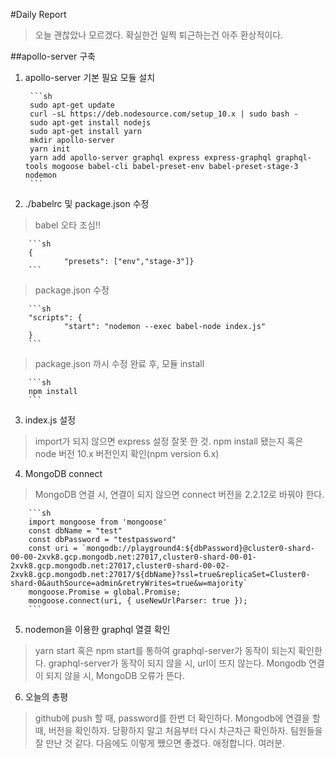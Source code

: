 #Daily Report

> 오늘 괜찮았나 모르겠다.
> 확실한건 일찍 퇴근하는건 아주 환상적이다.

##apollo-server 구축

1. apollo-server 기본 필요 모듈 설치

        ```sh
        sudo apt-get update
        curl -sL https://deb.nodesource.com/setup_10.x | sudo bash -
        sudo apt-get install nodejs
        sudo apt-get install yarn
        mkdir apollo-server
        yarn init
        yarn add apollo-server graphql express express-graphql graphql-tools mogoose babel-cli babel-preset-env babel-preset-stage-3 nodemon
        ```

2. ./babelrc 및 package.json 수정

> babel 오타 조심!!

        ```sh
        {
                "presets": ["env","stage-3"]}
        ```
> package.json 수정

        ```sh
        "scripts": {
                "start": "nodemon --exec babel-node index.js"
        }
        ```

>package.json 까시 수정 완료 후, 모듈 install

        ```sh
        npm install
        ```

3. index.js 설정

> import가 되지 않으면 express 설정 잘못 한 것. npm install 됐는지 혹은 node  버전 10.x 버전인지 확인(npm version 6.x)

4. MongoDB connect

> MongoDB 연결 시, 연결이 되지 않으면 connect 버전을 2.2.12로 바꿔야 한다.

        ```sh
        import mongoose from 'mongoose'
        const dbName = "test"
        const dbPassword = "testpassword"
        const uri = `mongodb://playground4:${dbPassword}@cluster0-shard-00-00-2xvk8.gcp.mongodb.net:27017,cluster0-shard-00-01-2xvk8.gcp.mongodb.net:27017,cluster0-shard-00-02-2xvk8.gcp.mongodb.net:27017/${dbName}?ssl=true&replicaSet=Cluster0-shard-0&authSource=admin&retryWrites=true&w=majority`
        mongoose.Promise = global.Promise;
        mongoose.connect(uri, { useNewUrlParser: true });
        ```

5. nodemon을 이용한 graphql 열결 확인

> yarn start 혹은 npm start를 통하여 graphql-server가 동작이 되는지 확인한다.
> graphql-server가 동작이 되지 않을 시, url이 뜨지 않는다.
>  Mongodb 연결이 되지 않을 시, MongoDB 오류가 뜬다.

6. 오늘의 총평

> github에 push 할 때, password를 한번 더 확인하다.
> Mongodb에 연결을 할 때, 버전을 확인하자.
> 당황하지 말고 처음부터 다시 차근차근 확인하자.
> 팀원들을 잘 만난 것 같다.
> 다음에도 이렇게 쨌으면 좋겠다.
> 애정합니다. 여러분.
